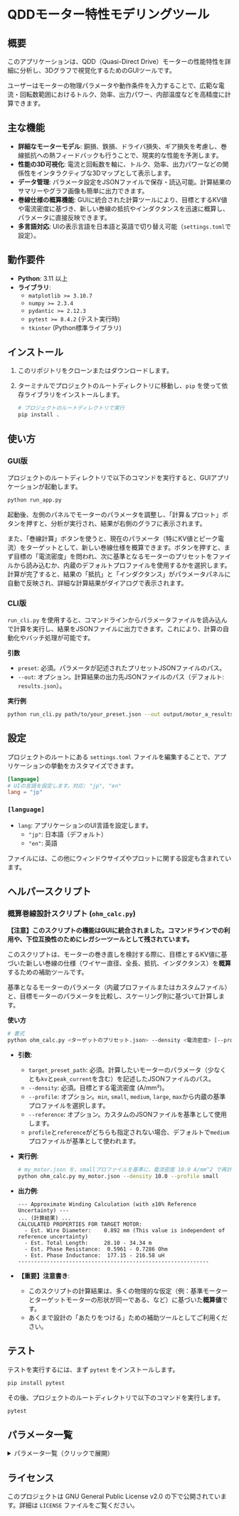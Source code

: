 # QDDモーター特性モデリングツール

## 概要

このアプリケーションは、QDD（Quasi-Direct Drive）モーターの性能特性を詳細に分析し、3Dグラフで視覚化するためのGUIツールです。

ユーザーはモーターの物理パラメータや動作条件を入力することで、広範な電流・回転数範囲におけるトルク、効率、出力パワー、内部温度などを高精度に計算できます。

## 主な機能

- **詳細なモーターモデル**: 銅損、鉄損、ドライバ損失、ギア損失を考慮し、巻線抵抗への熱フィードバックも行うことで、現実的な性能を予測します。
- **性能の3D可視化**: 電流と回転数を軸に、トルク、効率、出力パワーなどの関係性をインタラクティブな3Dマップとして表示します。
- **データ管理**: パラメータ設定をJSONファイルで保存・読込可能。計算結果のサマリーやグラフ画像も簡単に出力できます。
- **巻線仕様の概算機能**: GUIに統合された計算ツールにより、目標とするKV値や電流密度に基づき、新しい巻線の抵抗やインダクタンスを迅速に概算し、パラメータに直接反映できます。
- **多言語対応**: UIの表示言語を日本語と英語で切り替え可能（`settings.toml`で設定）。

## 動作要件

- **Python**: 3.11 以上
- **ライブラリ**:
    - `matplotlib >= 3.10.7`
    - `numpy >= 2.3.4`
    - `pydantic >= 2.12.3`
    - `pytest >= 8.4.2` (テスト実行時)
    - `tkinter` (Python標準ライブラリ)

## インストール

1.  このリポジトリをクローンまたはダウンロードします。
2.  ターミナルでプロジェクトのルートディレクトリに移動し、`pip` を使って依存ライブラリをインストールします。

    ```bash
    # プロジェクトのルートディレクトリで実行
    pip install .
    ```

## 使い方

### GUI版

プロジェクトのルートディレクトリで以下のコマンドを実行すると、GUIアプリケーションが起動します。

```bash
python run_app.py
```

起動後、左側のパネルでモーターのパラメータを調整し、「計算＆プロット」ボタンを押すと、分析が実行され、結果が右側のグラフに表示されます。

また、「巻線計算」ボタンを使うと、現在のパラメータ（特にKV値とピーク電流）をターゲットとして、新しい巻線仕様を概算できます。ボタンを押すと、まず目標の「電流密度」を問われ、次に基準となるモーターのプリセットをファイルから読み込むか、内蔵のデフォルトプロファイルを使用するかを選択します。計算が完了すると、結果の「抵抗」と「インダクタンス」がパラメータパネルに自動で反映され、詳細な計算結果がダイアログで表示されます。

### CLI版

`run_cli.py` を使用すると、コマンドラインからパラメータファイルを読み込んで計算を実行し、結果をJSONファイルに出力できます。これにより、計算の自動化やバッチ処理が可能です。

**引数**
- `preset`: 必須。パラメータが記述されたプリセットJSONファイルのパス。
- `--out`: オプション。計算結果の出力先JSONファイルのパス（デフォルト: `results.json`）。

**実行例**

```bash
python run_cli.py path/to/your_preset.json --out output/motor_a_results.json
```

## 設定

プロジェクトのルートにある `settings.toml` ファイルを編集することで、アプリケーションの挙動をカスタマイズできます。

```toml
[language]
# UIの言語を設定します。対応: "jp", "en"
lang = "jp"
```

### `[language]`
- `lang`: アプリケーションのUI言語を設定します。
  - `"jp"`: 日本語（デフォルト）
  - `"en"`: 英語

ファイルには、この他にウィンドウサイズやプロットに関する設定も含まれています。

## ヘルパースクリプト

### 概算巻線設計スクリプト (`ohm_calc.py`)

**【注意】このスクリプトの機能はGUIに統合されました。コマンドラインでの利用や、下位互換性のためにレガシーツールとして残されています。**

このスクリプトは、モーターの巻き直しを検討する際に、目標とするKV値に基づいた新しい巻線の仕様（ワイヤー直径、全長、抵抗、インダクタンス）を**概算**するための補助ツールです。

基準となるモーターのパラメータ（内蔵プロファイルまたはカスタムファイル）と、目標モーターのパラメータを比較し、スケーリング則に基づいて計算します。

**使い方**

```bash
# 書式
python ohm_calc.py <ターゲットのプリセット.json> --density <電流密度> [--profile <プロファイル名> | --reference <基準プリセット.json>]
```

- **引数**:
    - `target_preset_path`: 必須。計算したいモーターのパラメータ（少なくとも`kv`と`peak_current`を含む）を記述したJSONファイルのパス。
    - `--density`: 必須。目標とする電流密度 (A/mm²)。
    - `--profile`: オプション。`min`, `small`, `medium`, `large`, `max`から内蔵の基準プロファイルを選択します。
    - `--reference`: オプション。カスタムのJSONファイルを基準として使用します。
    - `profile`と`reference`がどちらも指定されない場合、デフォルトで`medium`プロファイルが基準として使われます。

- **実行例**:
    ```bash
    # my_motor.json を、smallプロファイルを基準に、電流密度 10.0 A/mm^2 で再計算
    python ohm_calc.py my_motor.json --density 10.0 --profile small
    ```

- **出力例**:
    ```
    --- Approximate Winding Calculation (with ±10% Reference Uncertainty) ---
    ... (計算結果) ...
    CALCULATED PROPERTIES FOR TARGET MOTOR:
      - Est. Wire Diameter:    0.892 mm (This value is independent of reference uncertainty)
      - Est. Total Length:     28.10 - 34.34 m
      - Est. Phase Resistance:  0.5961 - 0.7286 Ohm
      - Est. Phase Inductance:  177.15 - 216.58 uH
    ------------------------------------------------------------
    ```

- **【重要】注意書き**:
    - このスクリプトの計算結果は、多くの物理的な仮定（例：基準モーターとターゲットモーターの形状が同一である、など）に基づいた**概算値**です。
    - あくまで設計の「あたりをつける」ための補助ツールとしてご利用ください。

## テスト

テストを実行するには、まず `pytest` をインストールします。

```bash
pip install pytest
```

その後、プロジェクトのルートディレクトリで以下のコマンドを実行します。

```bash
pytest
```

## パラメータ一覧

<details>
<summary>パラメータ一覧（クリックで展開）</summary>

GUIの左パネルから以下のパラメータを入力できます。

| カテゴリ | パラメータ名 | 説明 |
|:---|:---|:---|
| **モーター基本特性** | `KV値 [rpm/V]` | モーターの速度定数 |
| | `一相あたり抵抗 (25℃) [Ohm]` | 基準温度(25℃)での巻線抵抗 |
| | `一相あたりインダクタンス [H]` | 巻線のインダクタンス |
| | `極対数` | モーターの磁極のペア数 |
| | `配線方式` | `star` (スター結線) または `delta` (デルタ結線) |
| | `連続電流 [A]` | モーターが連続して流せる電流 |
| | `ピーク電流 [A]` | モーターが短時間流せる最大電流 |
| **熱モデル** | `周囲温度 [°C]` | モーターが置かれている環境の温度 |
| | `モーター熱抵抗 [°C/W]` | モーターから周囲への熱の伝わりにくさ |
| **鉄損モデル** | `ヒステリシス係数 [W/rpm]` | ヒステリシス損の係数 |
| | `渦電流係数 [W/rpm^2]` | 渦電流損の係数 |
| **ドライバ損失モデル** | `ドライバON抵抗 [Ohm]` | ドライバFETのON抵抗 |
| | `ドライバ固定損失 [W]` | 電流に依存しないドライバの固定損失 |
| **ギア損失モデル** | `減速比` | ギアボックスの減速比 |
| | `ギア効率` | ギアボックスの伝達効率 (0~1] |
| **動作条件** | `バス電圧 [V]` | システムの電源電圧 |

</details>

## ライセンス

このプロジェクトは GNU General Public License v2.0 の下で公開されています。詳細は `LICENSE` ファイルをご覧ください。